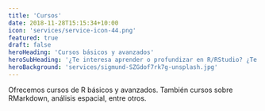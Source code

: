 ```yaml
---
title: 'Cursos'
date: 2018-11-28T15:15:34+10:00
icon: 'services/service-icon-44.png'
featured: true
draft: false
heroHeading: 'Cursos básicos y avanzados'
heroSubHeading: '¿Te interesa aprender o profundizar en R/RStudio? ¿Te interesa ofrecerlo en tu institución?'
heroBackground: 'services/sigmund-SZGdof7rk7g-unsplash.jpg'
---
```


Ofrecemos cursos de R básicos y avanzados. También cursos sobre RMarkdown, análisis espacial, entre otros.